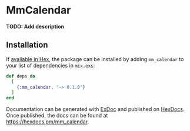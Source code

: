 # MmCalendar

**TODO: Add description**

## Installation

If [available in Hex](https://hex.pm/docs/publish), the package can be installed
by adding `mm_calendar` to your list of dependencies in `mix.exs`:

```elixir
def deps do
  [
    {:mm_calendar, "~> 0.1.0"}
  ]
end
```

Documentation can be generated with [ExDoc](https://github.com/elixir-lang/ex_doc)
and published on [HexDocs](https://hexdocs.pm). Once published, the docs can
be found at <https://hexdocs.pm/mm_calendar>.

